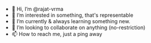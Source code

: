 - 👋 Hi, I’m @rajat-vrma
- 👀 I’m interested in something, that's representable
- 🌱 I’m currently & always learning something new. 
- 💞️ I’m looking to collaborate on anything (no-restriction)
- 📫 How to reach me, just a ping away

<!---
rajat-vrma/rajat-vrma is a ✨ special ✨ repository because its `README.md` (this file) appears on your GitHub profile.
You can click the Preview link to take a look at your changes.
--->
